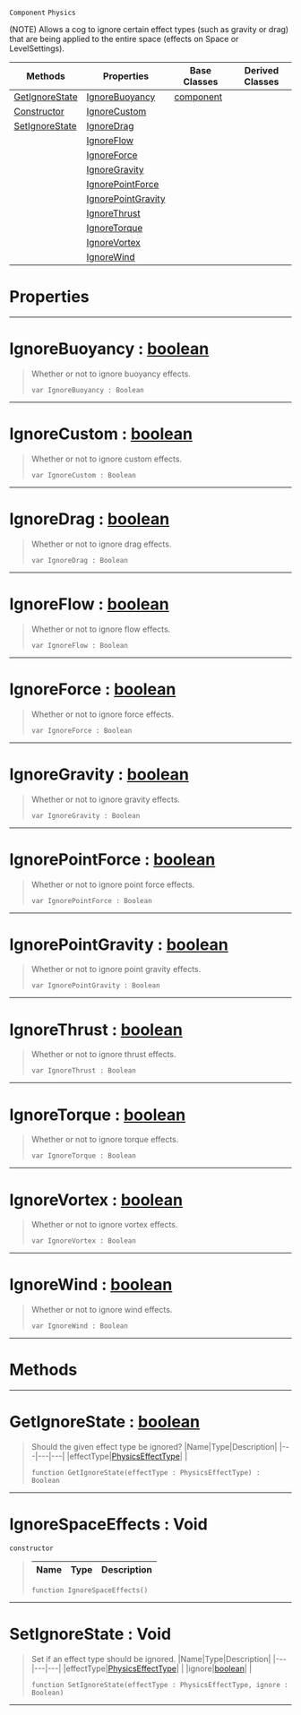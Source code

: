  `Component` `Physics`



(NOTE) Allows a cog to ignore certain effect types (such as gravity or drag) that are being applied to the entire space (effects on Space or LevelSettings).

|Methods|Properties|Base Classes|Derived Classes|
|---|---|---|---|
|[ GetIgnoreState](ignorespaceeffects.md#getignorestate-zilch-engi)|[ IgnoreBuoyancy](ignorespaceeffects.md#ignorebuoyancy-zilch-engi)|[component](component.md)| |
|[ Constructor](ignorespaceeffects.md#ignorespaceeffects-void)|[ IgnoreCustom](ignorespaceeffects.md#ignorecustom-zilch-engine)| | |
|[ SetIgnoreState](ignorespaceeffects.md#setignorestate-void)|[ IgnoreDrag](ignorespaceeffects.md#ignoredrag-zilch-engine-d)| | |
| |[ IgnoreFlow](ignorespaceeffects.md#ignoreflow-zilch-engine-d)| | |
| |[ IgnoreForce](ignorespaceeffects.md#ignoreforce-zilch-engine)| | |
| |[ IgnoreGravity](ignorespaceeffects.md#ignoregravity-zilch-engin)| | |
| |[ IgnorePointForce](ignorespaceeffects.md#ignorepointforce-zilch-en)| | |
| |[ IgnorePointGravity](ignorespaceeffects.md#ignorepointgravity-zero)| | |
| |[ IgnoreThrust](ignorespaceeffects.md#ignorethrust-zilch-engine)| | |
| |[ IgnoreTorque](ignorespaceeffects.md#ignoretorque-zilch-engine)| | |
| |[ IgnoreVortex](ignorespaceeffects.md#ignorevortex-zilch-engine)| | |
| |[ IgnoreWind](ignorespaceeffects.md#ignorewind-zilch-engine-d)| | |


 #  Properties


---  
 #  IgnoreBuoyancy : [boolean](../nada_base_types/boolean.md)

> Whether or not to ignore buoyancy effects.
> ```TS:Nada
> var IgnoreBuoyancy : Boolean


---  
 #  IgnoreCustom : [boolean](../nada_base_types/boolean.md)

> Whether or not to ignore custom effects.
> ```TS:Nada
> var IgnoreCustom : Boolean


---  
 #  IgnoreDrag : [boolean](../nada_base_types/boolean.md)

> Whether or not to ignore drag effects.
> ```TS:Nada
> var IgnoreDrag : Boolean


---  
 #  IgnoreFlow : [boolean](../nada_base_types/boolean.md)

> Whether or not to ignore flow effects.
> ```TS:Nada
> var IgnoreFlow : Boolean


---  
 #  IgnoreForce : [boolean](../nada_base_types/boolean.md)

> Whether or not to ignore force effects.
> ```TS:Nada
> var IgnoreForce : Boolean


---  
 #  IgnoreGravity : [boolean](../nada_base_types/boolean.md)

> Whether or not to ignore gravity effects.
> ```TS:Nada
> var IgnoreGravity : Boolean


---  
 #  IgnorePointForce : [boolean](../nada_base_types/boolean.md)

> Whether or not to ignore point force effects.
> ```TS:Nada
> var IgnorePointForce : Boolean


---  
 #  IgnorePointGravity : [boolean](../nada_base_types/boolean.md)

> Whether or not to ignore point gravity effects.
> ```TS:Nada
> var IgnorePointGravity : Boolean


---  
 #  IgnoreThrust : [boolean](../nada_base_types/boolean.md)

> Whether or not to ignore thrust effects.
> ```TS:Nada
> var IgnoreThrust : Boolean


---  
 #  IgnoreTorque : [boolean](../nada_base_types/boolean.md)

> Whether or not to ignore torque effects.
> ```TS:Nada
> var IgnoreTorque : Boolean


---  
 #  IgnoreVortex : [boolean](../nada_base_types/boolean.md)

> Whether or not to ignore vortex effects.
> ```TS:Nada
> var IgnoreVortex : Boolean


---  
 #  IgnoreWind : [boolean](../nada_base_types/boolean.md)

> Whether or not to ignore wind effects.
> ```TS:Nada
> var IgnoreWind : Boolean


---  
 #  Methods


---  
 #  GetIgnoreState : [boolean](../nada_base_types/boolean.md)

> Should the given effect type be ignored?
> |Name|Type|Description|
> |---|---|---|
> |effectType|[PhysicsEffectType](../enum_reference.md#physicseffecttype)| |
> ```TS:Nada
> function GetIgnoreState(effectType : PhysicsEffectType) : Boolean
> ``` 


---  
 #  IgnoreSpaceEffects : Void

 `constructor`

> 
> |Name|Type|Description|
> |---|---|---|
> ```TS:Nada
> function IgnoreSpaceEffects()
> ``` 


---  
 #  SetIgnoreState : Void

> Set if an effect type should be ignored.
> |Name|Type|Description|
> |---|---|---|
> |effectType|[PhysicsEffectType](../enum_reference.md#physicseffecttype)| |
> |ignore|[boolean](../nada_base_types/boolean.md)| |
> ```TS:Nada
> function SetIgnoreState(effectType : PhysicsEffectType, ignore : Boolean)
> ``` 


---  
 

 